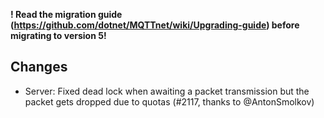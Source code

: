 **! Read the migration guide (https://github.com/dotnet/MQTTnet/wiki/Upgrading-guide) before migrating to version 5!**

## Changes
* Server: Fixed dead lock when awaiting a packet transmission but the packet gets dropped due to quotas (#2117, thanks to @AntonSmolkov)
